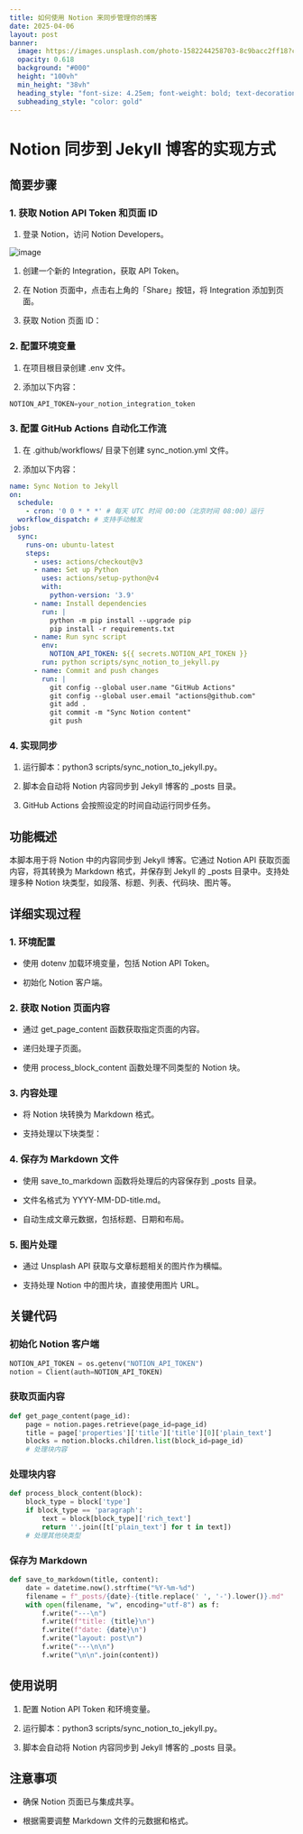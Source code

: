 ```yaml
---
title: 如何使用 Notion 来同步管理你的博客
date: 2025-04-06
layout: post
banner:
  image: https://images.unsplash.com/photo-1582244258703-8c9bacc2ff18?crop=entropy&cs=tinysrgb&fit=max&fm=jpg&ixid=M3w2OTIwMzJ8MHwxfHJhbmRvbXx8fHx8fHx8fDE3NDM5NTY1NDh8&ixlib=rb-4.0.3&q=80&w=1080
  opacity: 0.618
  background: "#000"
  height: "100vh"
  min_height: "38vh"
  heading_style: "font-size: 4.25em; font-weight: bold; text-decoration: underline"
  subheading_style: "color: gold"
---
```


# Notion 同步到 Jekyll 博客的实现方式

## 简要步骤

### 1. 获取 Notion API Token 和页面 ID

1. 登录 Notion，访问 Notion Developers。

![image](https://prod-files-secure.s3.us-west-2.amazonaws.com/a7a0cc5a-89b9-4cda-8686-1fba0ca52f40/d19c1afe-dea5-4312-9333-786b0ba83054/image.png?X-Amz-Algorithm=AWS4-HMAC-SHA256&X-Amz-Content-Sha256=UNSIGNED-PAYLOAD&X-Amz-Credential=ASIAZI2LB46652SMAJPL%2F20250406%2Fus-west-2%2Fs3%2Faws4_request&X-Amz-Date=20250406T162228Z&X-Amz-Expires=3600&X-Amz-Security-Token=IQoJb3JpZ2luX2VjEM%2F%2F%2F%2F%2F%2F%2F%2F%2F%2F%2FwEaCXVzLXdlc3QtMiJIMEYCIQCtlCO6lpYA1Df4UVey6da6R5HZ%2B4MVzZ8X64PIyYkaiAIhAIOFKyTUqfSaY%2BJtGnDRYa5UQ0vtHoWQjkNyQZyUDH86Kv8DCEgQABoMNjM3NDIzMTgzODA1IgxmZWyzq6PHVTaD%2FHcq3AOEvzvy1TOroRelz6aTrGe9o1DlUVMX7XueXXMB3EwpVgwFzH0sSH2pTIHd2kbqa3zQtG0p32FXDNg%2BEB6eju0B7fePYt%2BQZrbQd%2BRZhW2E5aQlzJd2u82vGzWUYRlsnJm2BEX9iQvwB8tDhb4TTK20Up4TPcVwZyVbjZY3ufdNtjW3%2FSkd8YGrJAgWdzYI3m8QhAQ%2FnZbr%2FiVzYC1cvbJ1svlit2cud8KsJ6KiGtgkly2VgDB%2FhW%2F%2BpsyDDAenAR1o2P6QTRVXPtl71rT54kOBMuHcgl9uTzo2vUsTc%2BAnViWlyGaz2K9EjF7u4gSpdi9tvVg4Jqua0PFhULkoh%2Fe%2FxKlId8F1qJo0CTlotaE6vDA8KAdAQYWX%2FKEZaT8f%2B1H3HlXiIJ9CEA1nt9JmMTBCNWVo%2FRTOMdUs%2BaEq8NqXhBPJzg7Bwlt2rABpPxzQSv3xEsotZ9OqyrlRqPVMDydq6kmYs3GzorPNO%2F50cFh4RKHwQj4DdI%2FNPduZ8irnV01QZLHVTK0iOYO%2Fwz6U5XOPR180u7Zfav1z5hfzoyBRT%2Fm4eSx2PSO0U8ZXnWtLvqu60mmcGRPjhUNezAHRlNVdekFjGD2gHGqqDxIKbQMGMOWlSHI7IXERwFIRWjCyn8q%2FBjqkAT%2FarUthTxt1iiLHDjmrufXVWPyDrMPx8k41QUUsMbmAwwoxSNfHCm8CdMh51xPBrXbkc9ep66eOVOrWzHENKgy38z6cuHBW1K39m32Fdg96TLjp504qsUCxRuqT%2BR7Lj8RcRxrP4vh564YO%2Fp7tOdmRAsyAtHSiMQS0sNcSPTKTHb58%2BEX7VVgooOXLA7K3fcl%2Flpn09DDB3a%2FVUv7pY5VJ9rcu&X-Amz-Signature=eaf13a7f76623d7ba5b86a703bd39137d05e999b7c156bf854628262082ba2dc&X-Amz-SignedHeaders=host&x-id=GetObject)

1. 创建一个新的 Integration，获取 API Token。

1. 在 Notion 页面中，点击右上角的「Share」按钮，将 Integration 添加到页面。

1. 获取 Notion 页面 ID：


### 2. 配置环境变量

1. 在项目根目录创建 .env 文件。

1. 添加以下内容：

```javascript
NOTION_API_TOKEN=your_notion_integration_token
```

### 3. 配置 GitHub Actions 自动化工作流

1. 在 .github/workflows/ 目录下创建 sync_notion.yml 文件。

1. 添加以下内容：

```yaml
name: Sync Notion to Jekyll
on:
  schedule:
    - cron: '0 0 * * *' # 每天 UTC 时间 00:00（北京时间 08:00）运行
  workflow_dispatch: # 支持手动触发
jobs:
  sync:
    runs-on: ubuntu-latest
    steps:
      - uses: actions/checkout@v3
      - name: Set up Python
        uses: actions/setup-python@v4
        with:
          python-version: '3.9'
      - name: Install dependencies
        run: |
          python -m pip install --upgrade pip
          pip install -r requirements.txt
      - name: Run sync script
        env:
          NOTION_API_TOKEN: ${{ secrets.NOTION_API_TOKEN }}
        run: python scripts/sync_notion_to_jekyll.py
      - name: Commit and push changes
        run: |
          git config --global user.name "GitHub Actions"
          git config --global user.email "actions@github.com"
          git add .
          git commit -m "Sync Notion content"
          git push
```

### 4. 实现同步

1. 运行脚本：python3 scripts/sync_notion_to_jekyll.py。

1. 脚本会自动将 Notion 内容同步到 Jekyll 博客的 _posts 目录。

1. GitHub Actions 会按照设定的时间自动运行同步任务。

## 功能概述

本脚本用于将 Notion 中的内容同步到 Jekyll 博客。它通过 Notion API 获取页面内容，将其转换为 Markdown 格式，并保存到 Jekyll 的 _posts 目录中。支持处理多种 Notion 块类型，如段落、标题、列表、代码块、图片等。

## 详细实现过程

### 1. 环境配置

- 使用 dotenv 加载环境变量，包括 Notion API Token。

- 初始化 Notion 客户端。

### 2. 获取 Notion 页面内容

- 通过 get_page_content 函数获取指定页面的内容。

- 递归处理子页面。

- 使用 process_block_content 函数处理不同类型的 Notion 块。

### 3. 内容处理

- 将 Notion 块转换为 Markdown 格式。

- 支持处理以下块类型：


### 4. 保存为 Markdown 文件

- 使用 save_to_markdown 函数将处理后的内容保存到 _posts 目录。

- 文件名格式为 YYYY-MM-DD-title.md。

- 自动生成文章元数据，包括标题、日期和布局。

### 5. 图片处理

- 通过 Unsplash API 获取与文章标题相关的图片作为横幅。

- 支持处理 Notion 中的图片块，直接使用图片 URL。

## 关键代码

### 初始化 Notion 客户端

```python
NOTION_API_TOKEN = os.getenv("NOTION_API_TOKEN")
notion = Client(auth=NOTION_API_TOKEN)
```

### 获取页面内容

```python
def get_page_content(page_id):
    page = notion.pages.retrieve(page_id=page_id)
    title = page['properties']['title']['title'][0]['plain_text']
    blocks = notion.blocks.children.list(block_id=page_id)
    # 处理块内容
```

### 处理块内容

```python
def process_block_content(block):
    block_type = block['type']
    if block_type == 'paragraph':
        text = block[block_type]['rich_text']
        return ''.join([t['plain_text'] for t in text])
    # 处理其他块类型
```

### 保存为 Markdown

```python
def save_to_markdown(title, content):
    date = datetime.now().strftime("%Y-%m-%d")
    filename = f"_posts/{date}-{title.replace(' ', '-').lower()}.md"
    with open(filename, "w", encoding="utf-8") as f:
        f.write("---\n")
        f.write(f"title: {title}\n")
        f.write(f"date: {date}\n")
        f.write("layout: post\n")
        f.write("---\n\n")
        f.write("\n\n".join(content))
```

## 使用说明

1. 配置 Notion API Token 和环境变量。

1. 运行脚本：python3 scripts/sync_notion_to_jekyll.py。

1. 脚本会自动将 Notion 内容同步到 Jekyll 博客的 _posts 目录。

## 注意事项

- 确保 Notion 页面已与集成共享。

- 根据需要调整 Markdown 文件的元数据和格式。